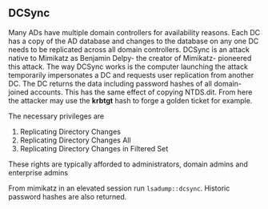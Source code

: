 DCSync
------

Many ADs have multiple domain controllers for availability reasons. Each DC has a copy of the AD database and changes to the database on any one DC needs to be replicated across all domain controllers. DCSync is an attack native to Mimikatz as Benjamin Delpy- the creator of Mimikatz- pioneered this attack. The way DCSync works is the computer launching the attack temporarily impersonates a DC and requests user replication from another DC. The DC returns the data including password hashes of all domain-joined accounts. This has the same effect of copying NTDS.dit. From here the attacker may use the __krbtgt__ hash to forge a golden ticket for example.

The necessary privileges are
1. Replicating Directory Changes
2. Replicating Directory Changes All
3. Replicating Directory Changes in Filtered Set

These rights are typically afforded to administrators, domain admins and enterprise admins

From mimikatz in an elevated session run `lsadump::dcsync`. Historic password hashes are also returned.
